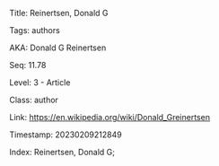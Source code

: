 Title:  Reinertsen, Donald G

Tags:   authors

AKA:    Donald G Reinertsen

Seq:    11.78

Level:  3 - Article

Class:  author

Link:   https://en.wikipedia.org/wiki/Donald_Greinertsen

Timestamp: 20230209212849

Index:  Reinertsen, Donald G; 
